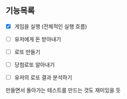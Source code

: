 ## 기능목록
-[x] 게임을 실행 (전체적인 실행 흐름) 
-[ ] 유저에게 돈 받아내기
-[ ] 로또 만들기
-[ ] 당첨로또 알아내기
-[ ] 유저의 로또 결과 분석하기



만들면서 돌아가는 테스트를 만드는 것도 재미있을 듯